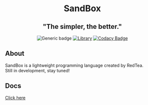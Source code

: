 <h1 align="center">SandBox</h1>
<h2 align="center">"The simpler, the better."</h2>

<div align='center'>
  
![Generic badge](https://img.shields.io/badge/Version-0.1.0-blue.svg)  [![Library](https://img.shields.io/badge/Library-ANTLR4-blueviolet)](https://www.antlr.org/) [![Codacy Badge](https://app.codacy.com/project/badge/Grade/c637f71ed86f489e8100ce9dc6f04e45)](https://www.codacy.com/gh/redteadeveloper/SandBox/dashboard?utm_source=github.com&amp;utm_medium=referral&amp;utm_content=redteadeveloper/SandBox&amp;utm_campaign=Badge_Grade)

</div>

## About
SandBox is a lightweight programming language created by RedTea. \
Still in development, stay tuned!

## Docs
[Click here](https://github.com/redteadeveloper/SandBox/tree/main/docs)
